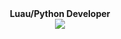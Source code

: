 
<div id="header" align="middle">
  <b>Luau/Python Developer</b>
</div>

<div id="header" align="middle"><img src="https://dcbadge.vercel.app/api/shield/535908923266301954?style=flat&theme=clean" /></div>
